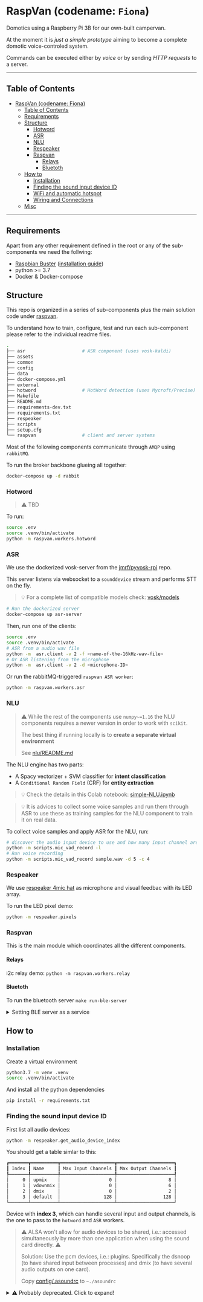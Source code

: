 # RaspVan (codename: `Fiona`)

Domotics using a Raspberry Pi 3B for our own-built campervan.

At the moment it is _just a simple prototype_ aiming to become a
complete domotic voice-controled system.

Commands can be executed either by _voice_ or by sending _HTTP requests_ to a server.

----

## Table of Contents

<!--ts-->
   * [RaspVan (codename: Fiona)](#raspvan-codename-fiona)
      * [Table of Contents](#table-of-contents)
      * [Requirements](#requirements)
      * [Structure](#structure)
         * [Hotword](#hotword)
         * [ASR](#asr)
         * [NLU](#nlu)
         * [Respeaker](#respeaker)
         * [Raspvan](#raspvan)
            * [Relays](#relays)
            * [Bluetoth](#bluetoth)
      * [How to](#how-to)
         * [Installation](#installation)
         * [Finding the sound input device ID](#finding-the-sound-input-device-id)
         * [WiFi and automatic hotspot](#wifi-and-automatic-hotspot)
         * [Wiring and Connections](#wiring-and-connections)
      * [Misc](#misc)

<!-- Added by: jose, at: vie 24 mar 2023 22:54:27 CET -->

<!--te-->
----

## Requirements

Apart from any other requirement defined in the root or any of the sub-components we
need the follwing:

*  [Raspbian Buster](https://www.raspberrypi.org/downloads/raspbian/)
   ([installation guide](https://www.raspberrypi.org/documentation/installation/installing-images/README.md))
*  python >= 3.7
*  Docker & Docker-compose


## Structure

This repo is organized in a series of sub-components plus the main solution code
under [raspvan](raspvan/]).

To understand how to train, configure, test and run each sub-component please refer to
the individual readme files.

```bash
.
├── asr                     # ASR component (uses vosk-kaldi)
├── assets
├── common
├── config
├── data
├── docker-compose.yml
├── external
├── hotword                 # HotWord detection (uses Mycroft/Precise)
├── Makefile
├── README.md
├── requirements-dev.txt
├── requirements.txt
├── respeaker
├── scripts
├── setup.cfg
└── raspvan                 # client and server systems
```


Most of the following components communicate through `AMQP` using `rabbitMQ`.

To run the broker backbone glueing all together:

```bash
docker-compose up -d rabbit
```

### Hotword

> ⚠️ TBD

To run:

```bash
source .env
source .venv/bin/activate
python -m raspvan.workers.hotword
```

### ASR

We use the dockerized vosk-server from the
[jmrf/pyvosk-rpi](https://github.com/josemarcosrf/pyvosk-rpi) repo.

This server listens via websocket to a `sounddevice` stream and performs STT on the fly.

> 💡 For a complete list of compatible models check:
> [vosk/models](https://alphacephei.com/vosk/models)

```bash
# Run the dockerized server
docker-compose up asr-server
```

Then, run one of the clients:

```bash
source .env
source .venv/bin/activate
# ASR from a audio wav file
python -m  asr.client -v 2 -f <name-of-the-16kHz-wav-file>
# Or ASR listening from the microphone
python -m  asr.client -v 2 -d <microphone-ID>
```

Or run the rabbitMQ-triggered `raspvan ASR worker`:

```bash
python -m raspvan.workers.asr
```


### NLU

> ⚠️ While the rest of the components use `numpy~=1.16` the NLU components requires
> a newer version in order to work with `scikit`.
>
> The best thing if running locally is to **create a separate virtual environment**
>
> See [nlu/README.md](nlu/README.md)


The NLU engine has two parts:

 - A Spacy vectorizer + SVM classifier for **intent classification**
 - A `Conditional Random Field` (CRF) for **entity extraction**

> 💡 Check the details in this Colab notebook: [simple-NLU.ipynb](https://colab.research.google.com/drive/1q6Ei9SRdD8Pdg65Pvp8porRyFlQXD4w6#scrollTo=mK2GbpHan6k7)


> 💡 It is advices to collect some voice samples and run them through ASR to use
> these as training samples for the NLU component to train it on real data.

To collect voice samples and apply ASR for the NLU, run:

```bash
# discover the audio input device to use and how many input channel are available
python -m scripts.mic_vad_record -l
# Run voice recording
python -m scripts.mic_vad_record sample.wav -d 5 -c 4
```


### Respeaker

We use [respeaker 4mic hat]() as microphone and visual feedbac with its LED array.

To run the LED pixel demo:

```bash
python -m respeaker.pixels
```


### Raspvan

This is the main module which coordinates all the different components.

#### Relays

i2c relay demo: `python -m raspvan.workers.relay`

#### Bluetoth

To run the bluetooth server `make run-ble-server`

<details>

<summary>Setting BLE server as a service</summary>

Create `/etc/systemd/system/ble_server.service` with the following content:

```
[Unit]
Description=RaspVan BLE Server + Redis container
Requires=docker.service
After=docker.service

[Service]
Restart=always
ExecStart=/bin/bash /home/pi/start_ble.sh
ExecStop=

[Install]
WantedBy=default.target
```

> Enable on startup: `sudo systemctl enable ble_server.service`

> Start with : `sudo systemctl start ble_server`

> Check its status with: `sudo systemctl status ble_server`

</details>


## How to

### Installation

Create a virtual environment

```bash
python3.7 -m venv .venv
source .venv/bin/activate
```

And install all the python dependencies

```bash
pip install -r requirements.txt
```


### Finding the sound input device ID

First list all audio devices:

```bash
python -m respeaker.get_audio_device_index
```

You should get a table simlar to this:

```bash
┏━━━━━━━┳━━━━━━━━━━┳━━━━━━━━━━━━━━━━━━━━┳━━━━━━━━━━━━━━━━━━━━━┓
┃ Index ┃ Name     ┃ Max Input Channels ┃ Max Output Channels ┃
┡━━━━━━━╇━━━━━━━━━━╇━━━━━━━━━━━━━━━━━━━━╇━━━━━━━━━━━━━━━━━━━━━┩
│     0 │ upmix    │                  0 │                   8 │
│     1 │ vdownmix │                  0 │                   6 │
│     2 │ dmix     │                  0 │                   2 │
│     3 │ default  │                128 │                 128 │
└───────┴──────────┴────────────────────┴─────────────────────┘
```

Device with **index 3**, which can handle several input and output channels,
is the one to pass to the `hotword` and `ASR` workers.

> ⚠️ ALSA won't allow for audio devices to be shared,
> i.e.: accessed simultaneously by more than one application
> when using the sound card directly. ⚠️
>
> Solution: Use the pcm devices, i.e.: plugins. Specifically the dsnoop
> (to have shared input between processes) and dmix (to have several audio outputs on one card).
>
> Copy [config/.asoundrc](config/.asoundrc) to `~./asoundrc`


<details>
  <summary>⚠️ Probably deprecated. Click to expand!</summary>

### WiFi and automatic hotspot

In order to communicate with the RaspberryPi we will configure it to connect to
a series of known WiFi networks when available and to create a Hotspot otherwise.

Refer to [auto-wifi-hotspot](http://www.raspberryconnect.com/network/item/330-raspberry-pi-auto-wifi-hotspot-switch-internet)
from [raspberryconnect/network](http://www.raspberryconnect.com/network).

By default the RaspberryPi will be accessible at the IP: `192.168.50.5` when the hotspot is active.


### Wiring and Connections

TBD


## Misc

* Drawing and simulation tool: [partsim simulator](https://www.partsim.com/simulator)

</details>
